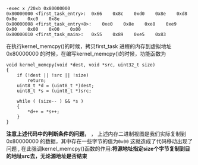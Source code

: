 ```
-exec x /20xb 0x80000000
0x80000000 <first_task_entry>:	0x66	0x8c	0xd0	0x8e	0xd8	0x8e	0xc0	0x8e
0x80000008 <first_task_entry+8>:	0xe0	0x8e	0xe8	0xe9	0x00	0x00	0x00	0x00
0x80000010 <first_task_main>:	0x55	0x89	0xe5	0x83
```
在执行kernel_memcpy()的时候，拷贝first_task 进程的内存到虚拟地址0x80000000 的时候，在编写kernel_memcpy()的时候，功能函数为
```
void kernel_memcpy(void *dest, void *src, uint32_t size)
{
    if (!dest || !src || !size)
        return;
    uint8_t *d = (uint8_t *)dest;
    uint8_t *s = (uint8_t *)src;

    while ( (size-- ) && *s ) 
    {
        *d++ = *s++;
    }
}
```

**注意上述代码中的判断条件的问题，** ， 上述内存二进制视图是我们实际复制到0x80000000 的数据，其中存在一些字节的值为`0x00` 这就造成了代码移动出现了问题 , 在此强调kernel_memcpy()函数的作用:**将源地址指定size个字节复制到目的地址src去，无论源地址是否结束**


